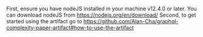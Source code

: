 First, ensure you have nodeJS installed in your machine v12.4.0 or later. You can download nodeJS from https://nodejs.org/en/download/
Second, to get started using the artifact go to https://github.com/Alan-Cha/graphql-complexity-paper-artifact#how-to-use-the-artifact